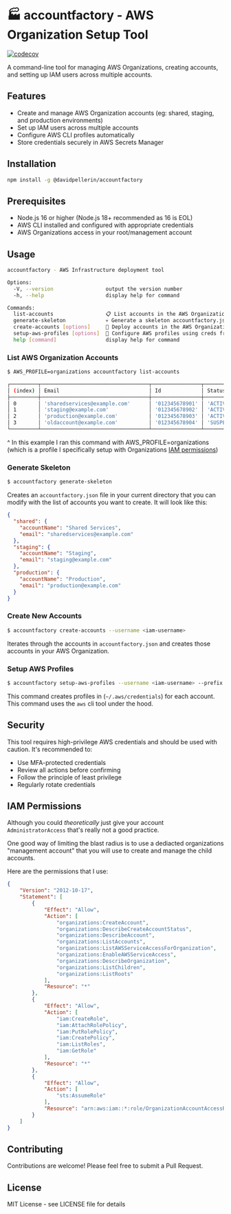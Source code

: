 # 🏭 accountfactory - AWS Organization Setup Tool

[![codecov](https://codecov.io/github/davidpellerin/accountfactory/graph/badge.svg?token=K1B8PQL30L)](https://codecov.io/github/davidpellerin/accountfactory)

A command-line tool for managing AWS Organizations, creating accounts, and setting up IAM users across multiple accounts.

## Features

- Create and manage AWS Organization accounts (eg: shared, staging, and production environments)
- Set up IAM users across multiple accounts
- Configure AWS CLI profiles automatically
- Store credentials securely in AWS Secrets Manager

## Installation

```bash
npm install -g @davidpellerin/accountfactory
```

## Prerequisites

- Node.js 16 or higher (Node.js 18+ recommended as 16 is EOL)
- AWS CLI installed and configured with appropriate credentials
- AWS Organizations access in your root/management account

## Usage

```bash
accountfactory - AWS Infrastructure deployment tool

Options:
  -V, --version                 output the version number
  -h, --help                    display help for command

Commands:
  list-accounts                 📋 List accounts in the AWS Organization
  generate-skeleton             💀 Generate a skeleton accountfactory.json file
  create-accounts [options]     🚀 Deploy accounts in the AWS Organization
  setup-aws-profiles [options]  🔧 Configure AWS profiles using creds from Secrets Manager
  help [command]                display help for command
```

### List AWS Organization Accounts

```bash
$ AWS_PROFILE=organizations accountfactory list-accounts

┌─────────┬───────────────────────────────────┬────────────────┬─────────────┐
│ (index) │ Email                             │ Id             │ Status      │
├─────────┼───────────────────────────────────┼────────────────┼─────────────┤
│ 0       │ 'sharedservices@example.com'      │ '012345678901' │ 'ACTIVE'    │
│ 1       │ 'staging@example.com'             │ '012345678902' │ 'ACTIVE'    │
│ 2       │ 'production@example.com'          │ '012345678903' │ 'ACTIVE'    │
│ 3       │ 'oldaccount@example.com'          │ '012345678904' │ 'SUSPENDED' │
└─────────┴───────────────────────────────────┴────────────────┴─────────────┘
```

^ In this example I ran this command with AWS_PROFILE=organizations (which is a profile I specifically setup with Organizations [IAM permissions](#IAM-Permissions))

### Generate Skeleton

```bash
$ accountfactory generate-skeleton
```

Creates an `accountfactory.json` file in your current directory that you can modify with the list of accounts you want to create. It will look like this:

```json
{
  "shared": {
    "accountName": "Shared Services",
    "email": "sharedservices@example.com"
  },
  "staging": {
    "accountName": "Staging",
    "email": "staging@example.com"
  },
  "production": {
    "accountName": "Production",
    "email": "production@example.com"
  }
}
```


### Create New Accounts

```bash
$ accountfactory create-accounts --username <iam-username>
```

Iterates through the accounts in `accountfactory.json` and creates those accounts in your AWS Organization.


### Setup AWS Profiles

```bash
$ accountfactory setup-aws-profiles --username <iam-username> --prefix <profile-prefix>
```

This command creates profiles in (`~/.aws/credentials`) for each account. This command uses the `aws` cli tool under the hood.


## Security

This tool requires high-privilege AWS credentials and should be used with caution. It's recommended to:

- Use MFA-protected credentials
- Review all actions before confirming
- Follow the principle of least privilege
- Regularly rotate credentials

## IAM Permissions

Although you could _theoretically_ just give your account `AdministratorAccess` that's really not a good practice.

One good way of limiting the blast radius is to use a dediacted organizations "management account" that you will use to create and manage the child accounts.

Here are the permissions that I use:

```json
{
    "Version": "2012-10-17",
    "Statement": [
        {
            "Effect": "Allow",
            "Action": [
                "organizations:CreateAccount",
                "organizations:DescribeCreateAccountStatus",
                "organizations:DescribeAccount",
                "organizations:ListAccounts",
                "organizations:ListAWSServiceAccessForOrganization",
                "organizations:EnableAWSServiceAccess",
                "organizations:DescribeOrganization",
                "organizations:ListChildren",
                "organizations:ListRoots"
            ],
            "Resource": "*"
        },
        {
            "Effect": "Allow",
            "Action": [
                "iam:CreateRole",
                "iam:AttachRolePolicy",
                "iam:PutRolePolicy",
                "iam:CreatePolicy",
                "iam:ListRoles",
                "iam:GetRole"
            ],
            "Resource": "*"
        },
        {
            "Effect": "Allow",
            "Action": [
                "sts:AssumeRole"
            ],
            "Resource": "arn:aws:iam::*:role/OrganizationAccountAccessRole"
        }
    ]
}
```

## Contributing

Contributions are welcome! Please feel free to submit a Pull Request.

## License

MIT License - see LICENSE file for details
